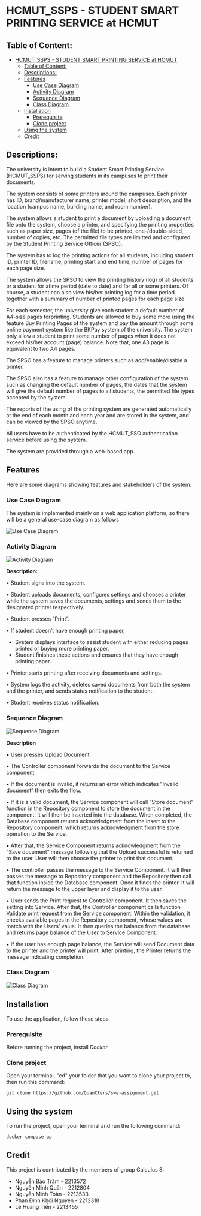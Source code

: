 # HCMUT_SSPS - STUDENT SMART PRINTING SERVICE at HCMUT

## Table of Content:

- [HCMUT\_SSPS - STUDENT SMART PRINTING SERVICE at HCMUT](#hcmut_ssps---student-smart-printing-service-at-hcmut)
  - [Table of Content:](#table-of-content)
  - [Descriptions:](#descriptions)
  - [Features](#features)
    - [Use Case Diagram](#use-case-diagram)
    - [Activity Diagram](#activity-diagram)
    - [Sequence Diagram](#sequence-diagram)
    - [Class Diagram](#class-diagram)
  - [Installation](#installation)
    - [Prerequisite](#prerequisite)
    - [Clone project](#clone-project)
  - [Using the system](#using-the-system)
  - [Credit](#credit)
## Descriptions:

The university is intent to build a Student Smart Printing Service (HCMUT_SSPS) for serving students in its campuses to print their documents.

The system consists of some printers around the campuses. Each printer has ID, brand/manufacturer name, printer model, short description, and the location (campus name, building name, and room number).

The system allows a student to print a document by uploading a document file onto the system, choose a printer, and specifying the printing properties such as paper size, pages (of the file) to be printed, one-/double-sided, number of copies, etc. The permitted file types are limitted and configured by the Student Printing Service Officer (SPSO).

The system has to log the printing actions for all students, including student ID, printer ID, filename, printing start and end time, number of pages for each page size.

The system allows the SPSO to view the printing history (log) of all students or a student for atime period (date to date) and for all or some printers. Of course, a student can also view his/her printing log for a time period together with a summary of number of printed pages for each
page size.

For each semester, the university give each student a default number of A4-size pages forprinting. Students are allowed to buy some more using the feature Buy Printing Pages of the system and pay the amount through some online payment system like the BKPay system of the university. The system only allow a student to print some number of pages when it does not exceed his/her account (page) balance. Note that, one A3 page is equivalent to two A4 pages.

The SPSO has a feature to manage printers such as add/enable/disable a printer.

The SPSO also has a feature to manage other configuration of the system such as changing the default number of pages, the dates that the system will give the default number of pages to all students, the permitted file types accepted by the system.

The reports of the using of the printing system are generated automatically at the end of each month and each year and are stored in the system, and can be viewed by the SPSO anytime.

All users have to be authenticated by the HCMUT_SSO authentication service before using the
system.

The system are provided through a web-based app.

## Features

Here are some diagrams showing features and stakeholders of the system.

### Use Case Diagram

The system is implemented mainly on a web application platform, so there will be a general use-case diagram as follows

![Use Case Diagram](./assets/Generalized_Use_Case_Diagram.png)

### Activity Diagram

![Activity Diagram](./assets/activity.png)

**Description:** 

• Student signs into the system.

• Student uploads documents, configures settings and chooses a printer while the system saves the documents, settings and sends them to the designated printer respectively.

• Student presses ”Print”.

• If student doesn’t have enough printing paper,

  - System displays interface to assist student with either reducing pages printed or buying more printing paper.
  - Student finishes these actions and ensures that they have enough printing paper.

• Printer starts printing after receiving documents and settings.

• System logs the activity, deletes saved documents from both the system and the printer, and sends status notification to the student.

• Student receives status notification.

### Sequence Diagram

![Sequence Diagram](./assets/sequence.drawio.png)

**Description**

• User presses Upload Document

• The Controller component forwards the document to the Service component

• If the document is invalid, it returns an error which indicates ”Invalid document” then exits the flow.

• If it is a valid document, the Service component will call ”Store document” function in the Repository component to store the document in the component. It will then be inserted into the database. When completed, the Database component returns acknowledgment from the insert to the Repository component, which returns acknowledgment from the store operation to the Service.

• After that, the Service Component returns acknowledgment from the ”Save document” message following that the Upload successful is returned to the user. User will then choose the printer to print that document.

• The controller passes the message to the Service Component. It will then passes the message to Repository component and the Repository then call that function inside the Database component. Once it finds the printer. It will return the message to the upper layer and display it to the user.

• User sends the Print request to Controller component. It then saves the setting into Service. After that, the Controller component calls function Validate print request from the Service component. Within the validation, it checks available pages in the Repository component, whose values are match with the Users’ value. It then queries the balance from the database and returns page balance of the User to Service Component.

• If the user has enough page balance, the Service will send Document data to the printer and
the printer will print. After printing, the Printer returns the message indicating completion.
### Class Diagram

![Class Diagram](./assets/classDiagram.png)

## Installation

To use the application, follow these steps:

### Prerequisite

Before running the project, install *Docker*

### Clone project 

Open your terminal, "cd" your folder that you want to clone your project to, then run this command:

```
git clone https://github.com/QuanCters/swe-assignment.git
```

## Using the system

To run the project, open your terminal and run the following command:

```
docker compose up
```

## Credit

This project is contributed by the members of group Calculus 8:
- Nguyễn Bảo Trâm - 2213572
- Nguyễn Minh Quân - 2212804
- Nguyễn Minh Toàn - 2213533
- Phan Đình Khôi Nguyên - 2212318
- Lê Hoàng Tiến - 2213455

